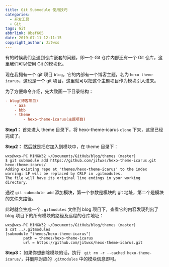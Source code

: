 ```yaml
---
title: Git Submodule 使用技巧
categories:
  - 开发工具
  - Git
tags: Git
abbrlink: 8bef605
date: 2019-07-11 12:11:15
copyright_author: Jitwxs
---
```


有的时候我们会遇到仓库嵌套的问题，即一个 Git 仓库内部还有一个 Git 仓库，这里我们可以使用 Git 的模块化。

现在我拥有一个 git 项目 `blog`，它的内部有一个博客主题，名为 `hexo-theme-icarus`，这也是一个 git 项目，这里就可以把这个主题项目作为模块引入进来。

为了方便命令介绍，先大致画一下目录结构：

```ini
- blog(博客项目)
    - aaa
    - bbb
    - theme
        - hexo-theme-icarus(主题项目)
```

**Step1：** 首先进入 theme 目录下，将 hexo-theme-icarus `clone` 下来，这里已经完成了。

**Step2：** 然后就是把它加入到模块中，在 theme 目录下：

```shell
wxs@wxs-PC MINGW32 ~/Documents/GitHub/blog/themes (master)
$ git submodule add https://github.com/jitwxs/hexo-theme-icarus.git hexo-theme-icarus/
Adding existing repo at 'themes/hexo-theme-icarus' to the index
warning: LF will be replaced by CRLF in .gitmodules.
The file will have its original line endings in your working directory.
```

通过 `git submodule add` 添加模块，第一个参数是模块的 git 地址，第二个是模块的文件夹路径。

此时就会生成一个 `.gitmodules` 文件到 blog 项目下，查看它的内容发现列出了 blog 项目下的所有模块的路径及远程的仓库地址：

```shell
wxs@wxs-PC MINGW32 ~/Documents/GitHub/blog/themes (master)
$ cat ../.gitmodules
[submodule "themes/hexo-theme-icarus"]
        path = themes/hexo-theme-icarus
        url = https://github.com/jitwxs/hexo-theme-icarus.git
```

**Step3：** 如果你想删除模块的话，执行 ` git rm -r --cached hexo-theme-icarus/`，并删除对应的 `.gitmodules` 中的模块信息即可。
